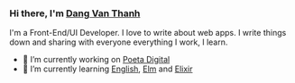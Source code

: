 ### Hi there, I'm [Dang Van Thanh](https://dangthanh.org)

I'm a Front-End/UI Developer. I love to write about web apps. I write things down and sharing with everyone everything I work, I learn.

- 🔭 I’m currently working on [Poeta Digital](https://poetadigital.com/)
- 🌱 I’m currently learning [English](https://en.wikipedia.org/wiki/English_language), [Elm](https://elm-lang.org/) and [Elixir](https://elixir-lang.org/)

<!--
- 👯 I’m looking to collaborate on ...
- 🤔 I’m looking for help with ...
- 💬 Ask me about ...
- 📫 How to reach me: ...
- 😄 Pronouns: ...
- ⚡ Fun fact: ...
![Dang Van Thanh's top languages](https://github-readme-stats.vercel.app/api/top-langs/?username=dangvanthanh&theme=dracula&layout=compact)
-->
